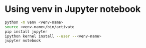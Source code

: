 # Using venv in Jupyter notebook

```bash
python -m venv <venv-name>
source <venv-name>/bin/activate
pip install jupyter
ipython kernel install --user --<venv-name>
jupyter notebook
```